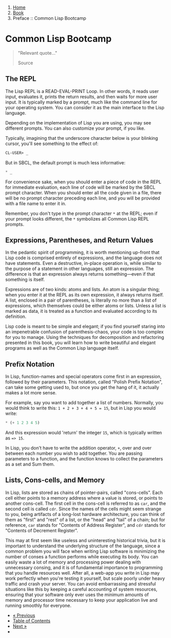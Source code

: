 <ol class="breadcrumb">
  <li><a href="/">Home</a></li>
  <li><a href="/book/">Book</a></li>
  <li class="active">Preface :: Common Lisp Bootcamp</li>
</ol>

# Common Lisp Bootcamp

> "Relevant quote..."
> <footer>Source</footer>

## The REPL

The Lisp REPL is a READ-EVAL-PRINT Loop.  In other words, it reads user input, evaluates it, prints the return results, and then waits for more user input.  It is typically marked by a prompt, much like the command line for your operating system.  You can consider it as the main interface to the Lisp language.

Depending on the implementation of Lisp you are using, you may see different prompts.  You can also customize your prompt, if you like.

Typically, imagining that the underscore character below is your blinking cursor, you'll see something to the effect of:

```lisp
CL-USER> _
```

But in SBCL, the default prompt is much less informative:

```lisp
* _
```

For convenience sake, when you should enter a piece of code in the REPL for immediate evaluation, each line of code will be marked by the SBCL prompt character.  When you should enter all the code given in a file, there will be no prompt character preceding each line, and you will be provided with a file name to enter it in.

Remember, you don't type in the prompt character `*` at the REPL; even if your prompt looks different, the `*` symbolizes all Common Lisp REPL prompts.

## Expressions, Parentheses, and Return Values

In the pedantic spirit of programming, it is worth mentioning up-front that Lisp code is comprised entirely of expressions, and the language does not have statements.  Even a destructive, in-place operation is, while similar to the purpose of a statement in other languages, still an expression.  The difference is that an expression always returns something&mdash;even if that something is itself.

Expressions are of two kinds: atoms and lists.  An atom is a singular thing; when you enter it at the REPL as its own expression, it always returns itself.  A list, enclosed in a pair of parentheses, is literally no more than a list of expressions, which themselves could be either atoms or lists.  Unless a list is marked as data, it is treated as a function and evaluated according to its definition.

Lisp code is meant to be simple and elegant; if you find yourself staring into an impenetrable confusion of parenthesis-chaos, your code is too complex for you to manage.  Using the techniques for decomposition and refactoring presented in this book, you will learn how to write beautiful and elegant programs as well as the Common Lisp language itself.

## Prefix Notation

In Lisp, function-names and special operators come first in an expression, followed by their parameters.  This notation, called "Polish Prefix Notation", can take some getting used to, but once you get the hang of it, it actually makes a lot more sense.

For example, say you want to add together a list of numbers.  Normally, you would think to write this: `1 + 2 + 3 + 4 + 5 = 15`, but in Lisp you would write:

```lisp
* (+ 1 2 3 4 5)
```

And this expression would 'return' the integer `15`, which is typically written as `=> 15`.

In Lisp, you don't have to write the addition operator, `+`, over and over between each number you wish to add together.  You are passing parameters to a function, and the function knows to collect the parameters as a set and Sum them.

## Lists, Cons-cells, and Memory

In Lisp, lists are stored as chains of pointer-pairs, called "cons-cells".  Each cell either points to a memory address where a value is stored, or points to another cons-cell.  The first cell in the cons-cell is referred to as `car`, and the second cell is called `cdr`.  Since the names of the cells might seem strange to you, being artifacts of a long-lost hardware architecture, you can think of them as "first" and "rest" of a list, or the "head" and "tail" of a chain; but for reference, `car` stands for "Contents of Address Register", and `cdr` stands for "Contents of Decrement Register".

This may at first seem like useless and uninteresting historical trivia, but it is important to understand the underlying structure of the language, since a common problem you will face when writing Lisp software is minimizing the number of conses a function performs while executing its body.  You can easily waste a lot of memory and processing power dealing with unnecessary consing, and it is of fundamental importance to programming that you handle resources well. After all, a web-app you write in Lisp may work perfectly when you're testing it yourself, but scale poorly under heavy traffic and crash your server.  You can avoid embarrassing and stressful situations like this by keeping a careful accounting of system resources, ensuring that your software only ever uses the minimum amounts of memory and processor time necessary to keep your application live and running smoothly for everyone.

<ul class="pager">
  <li class="previous"><a href="/book/introduction/">&laquo; Previous</a></li>
  <li><a href="/book/">Table of Contents</a></li>
  <li class="next"><a href="/book/style-guide/">Next &raquo;</a><li>
</ul>
